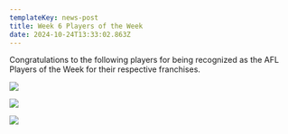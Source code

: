 ```yaml
---
templateKey: news-post
title: Week 6 Players of the Week
date: 2024-10-24T13:33:02.863Z
---
```

Congratulations to the following players for being recognized as the AFL Players of the Week for their respective franchises.

![](/img/afl-players-of-the-week-06-holland1920-x-1080.jpg)

![](/img/afl-players-of-the-week-06-dalhousie1920-x-1080.jpg)

![](/img/afl-players-of-the-week-06-unb1920-x-1080.jpg)